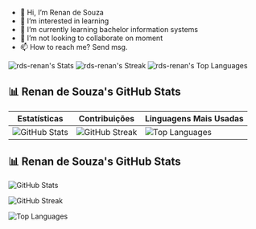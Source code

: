 - 👋 Hi, I’m Renan de Souza
- 👀 I’m interested in learning
- 🌱 I’m currently learning bachelor information systems
- 💞️ I’m not looking to collaborate on moment
- 📫 How to reach me? Send msg.

![rds-renan's Stats](https://github-readme-stats.vercel.app/api?username=rds-renan&theme=merko&show_icons=true&hide_border=false&count_private=true)
![rds-renan's Streak](https://github-readme-streak-stats.herokuapp.com/?user=rds-renan&theme=merko&hide_border=false)
![rds-renan's Top Languages](https://github-readme-stats.vercel.app/api/top-langs/?username=rds-renan&theme=merko&show_icons=true&hide_border=false&layout=compact)


## 📊 Renan de Souza's GitHub Stats

| Estatísticas | Contribuições | Linguagens Mais Usadas |
| ------------ | ------------- | ---------------------- |
| ![GitHub Stats](https://github-readme-stats.vercel.app/api?username=rds-renan&show_icons=true&theme=dark) | ![GitHub Streak](https://github-readme-streak-stats.herokuapp.com/?user=rds-renan&theme=dark) | ![Top Languages](https://github-readme-stats.vercel.app/api/top-langs/?username=rds-renan&layout=compact&theme=dark) |


## 📊 Renan de Souza's GitHub Stats

![GitHub Stats](https://github-readme-stats.vercel.app/api?username=rds-renan&show_icons=true&theme=dark)

![GitHub Streak](https://github-readme-streak-stats.herokuapp.com/?user=rds-renan&theme=dark)

![Top Languages](https://github-readme-stats.vercel.app/api/top-langs/?username=rds-renan&theme=dark)




<!---
rds-renan/rds-renan is a ✨ special ✨ repository because its `README.md` (this file) appears on your GitHub profile.
You can click the Preview link to take a look at your changes.
--->
